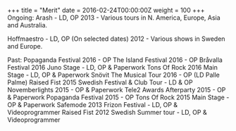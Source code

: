 +++
title = "Merit"
date = 2016-02-24T00:00:00Z
weight = 100
+++
Ongoing:
Arash - LD, OP 2013 -
    Various tours in N. America, Europe, Asia and Australia.

Hoffmaestro - LD, OP (On selected dates) 2012 -
    Various shows in Sweden and Europe.

Past:
Popaganda Festival 2016 - OP
The Island Festival 2016 - OP
Bråvalla Festival 2016 Juno Stage - LD, OP & Paperwork
Tons Of Rock 2016 Main Stage - LD, OP & Paperwork
Snövit The Musical Tour 2016 - OP (LD Palle Palme)
Raised Fist 2015 Swedish Festival & Club Tour - LD & OP
Novemberlights 2015 - OP & Paperwork
Tele2 Awards Afterparty 2015 - OP & Paperwork
Popaganda Festival 2015 - OP
Tons Of Rock 2015 Main Stage - OP & Paperwork
Safemode 2013 Frizon Festival - LD, OP & Videoprogrammer
Raised Fist 2012 Swedish Summer tour - LD, OP & Videoprogrammer
